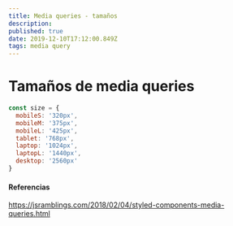 ```yaml
---
title: Media queries - tamaños
description: 
published: true
date: 2019-12-10T17:12:00.849Z
tags: media query
---
```


# Tamaños de media queries

```js
const size = {
  mobileS: '320px',
  mobileM: '375px',
  mobileL: '425px',
  tablet: '768px',
  laptop: '1024px',
  laptopL: '1440px',
  desktop: '2560px'
}
```


#### Referencias

https://jsramblings.com/2018/02/04/styled-components-media-queries.html

